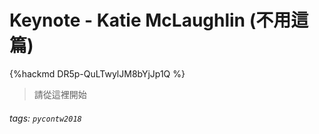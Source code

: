# Keynote - Katie McLaughlin (不用這篇)

{%hackmd DR5p-QuLTwylJM8bYjJp1Q %}

> 請從這裡開始

###### tags: `pycontw2018`